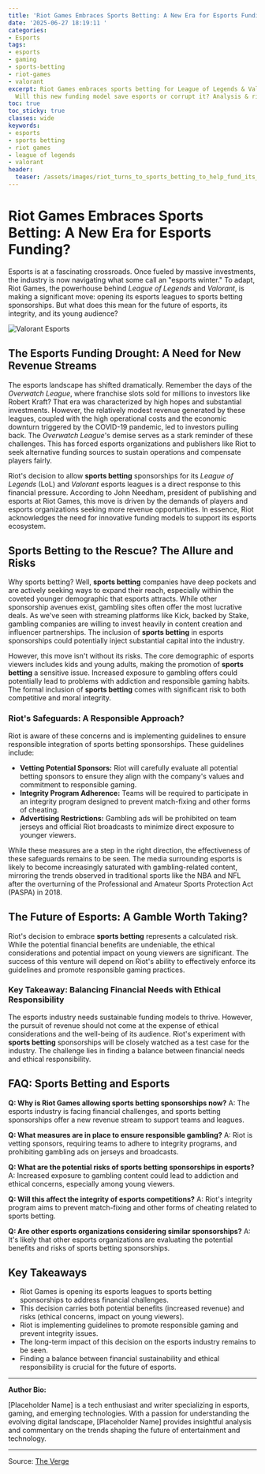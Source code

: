 ```yaml
---
title: 'Riot Games Embraces Sports Betting: A New Era for Esports Funding?'
date: '2025-06-27 18:19:11 '
categories:
- Esports
tags:
- esports
- gaming
- sports-betting
- riot-games
- valorant
excerpt: Riot Games embraces sports betting for League of Legends & Valorant esports.
  Will this new funding model save esports or corrupt it? Analysis & risks inside.
toc: true
toc_sticky: true
classes: wide
keywords:
- esports
- sports betting
- riot games
- league of legends
- valorant
header:
  teaser: /assets/images/riot_turns_to_sports_betting_to_help_fund_its_espo_20250627181910.jpg
---
```


# Riot Games Embraces Sports Betting: A New Era for Esports Funding?

Esports is at a fascinating crossroads. Once fueled by massive investments, the industry is now navigating what some call an "esports winter." To adapt, Riot Games, the powerhouse behind *League of Legends* and *Valorant*, is making a significant move: opening its esports leagues to sports betting sponsorships. But what does this mean for the future of esports, its integrity, and its young audience?

![Valorant Esports](https://platform.theverge.com/wp-content/uploads/sites/2/2025/06/gettyimages-2170792204.jpg?quality=90&strip=all&crop=0,0,100,100)

## The Esports Funding Drought: A Need for New Revenue Streams

The esports landscape has shifted dramatically. Remember the days of the *Overwatch League*, where franchise slots sold for millions to investors like Robert Kraft? That era was characterized by high hopes and substantial investments. However, the relatively modest revenue generated by these leagues, coupled with the high operational costs and the economic downturn triggered by the COVID-19 pandemic, led to investors pulling back. The *Overwatch League*'s demise serves as a stark reminder of these challenges. This has forced esports organizations and publishers like Riot to seek alternative funding sources to sustain operations and compensate players fairly.

Riot's decision to allow **sports betting** sponsorships for its *League of Legends* (LoL) and *Valorant* esports leagues is a direct response to this financial pressure. According to John Needham, president of publishing and esports at Riot Games, this move is driven by the demands of players and esports organizations seeking more revenue opportunities. In essence, Riot acknowledges the need for innovative funding models to support its esports ecosystem.

## Sports Betting to the Rescue? The Allure and Risks

Why sports betting? Well, **sports betting** companies have deep pockets and are actively seeking ways to expand their reach, especially within the coveted younger demographic that esports attracts. While other sponsorship avenues exist, gambling sites often offer the most lucrative deals. As we've seen with streaming platforms like Kick, backed by Stake, gambling companies are willing to invest heavily in content creation and influencer partnerships. The inclusion of **sports betting** in esports sponsorships could potentially inject substantial capital into the industry.

However, this move isn't without its risks. The core demographic of esports viewers includes kids and young adults, making the promotion of **sports betting** a sensitive issue. Increased exposure to gambling offers could potentially lead to problems with addiction and responsible gaming habits. The formal inclusion of **sports betting** comes with significant risk to both competitive and moral integrity.

### Riot's Safeguards: A Responsible Approach?

Riot is aware of these concerns and is implementing guidelines to ensure responsible integration of sports betting sponsorships. These guidelines include:

*   **Vetting Potential Sponsors:** Riot will carefully evaluate all potential betting sponsors to ensure they align with the company's values and commitment to responsible gaming.
*   **Integrity Program Adherence:** Teams will be required to participate in an integrity program designed to prevent match-fixing and other forms of cheating.
*   **Advertising Restrictions:** Gambling ads will be prohibited on team jerseys and official Riot broadcasts to minimize direct exposure to younger viewers.

While these measures are a step in the right direction, the effectiveness of these safeguards remains to be seen. The media surrounding esports is likely to become increasingly saturated with gambling-related content, mirroring the trends observed in traditional sports like the NBA and NFL after the overturning of the Professional and Amateur Sports Protection Act (PASPA) in 2018.

## The Future of Esports: A Gamble Worth Taking?

Riot's decision to embrace **sports betting** represents a calculated risk. While the potential financial benefits are undeniable, the ethical considerations and potential impact on young viewers are significant. The success of this venture will depend on Riot's ability to effectively enforce its guidelines and promote responsible gaming practices.

### Key Takeaway: Balancing Financial Needs with Ethical Responsibility

The esports industry needs sustainable funding models to thrive. However, the pursuit of revenue should not come at the expense of ethical considerations and the well-being of its audience. Riot's experiment with **sports betting** sponsorships will be closely watched as a test case for the industry. The challenge lies in finding a balance between financial needs and ethical responsibility.

## FAQ: Sports Betting and Esports

**Q: Why is Riot Games allowing sports betting sponsorships now?**
A: The esports industry is facing financial challenges, and sports betting sponsorships offer a new revenue stream to support teams and leagues.

**Q: What measures are in place to ensure responsible gambling?**
A: Riot is vetting sponsors, requiring teams to adhere to integrity programs, and prohibiting gambling ads on jerseys and broadcasts.

**Q: What are the potential risks of sports betting sponsorships in esports?**
A: Increased exposure to gambling content could lead to addiction and ethical concerns, especially among young viewers.

**Q: Will this affect the integrity of esports competitions?**
A: Riot's integrity program aims to prevent match-fixing and other forms of cheating related to sports betting.

**Q: Are other esports organizations considering similar sponsorships?**
A: It's likely that other esports organizations are evaluating the potential benefits and risks of sports betting sponsorships.

## Key Takeaways

*   Riot Games is opening its esports leagues to sports betting sponsorships to address financial challenges.
*   This decision carries both potential benefits (increased revenue) and risks (ethical concerns, impact on young viewers).
*   Riot is implementing guidelines to promote responsible gaming and prevent integrity issues.
*   The long-term impact of this decision on the esports industry remains to be seen.
*   Finding a balance between financial sustainability and ethical responsibility is crucial for the future of esports.

***

**Author Bio:**

[Placeholder Name] is a tech enthusiast and writer specializing in esports, gaming, and emerging technologies. With a passion for understanding the evolving digital landscape, [Placeholder Name] provides insightful analysis and commentary on the trends shaping the future of entertainment and technology.

---

Source: [The Verge](https://www.theverge.com/news/694360/league-of-legends-valorant-sports-betting-sponsorships)